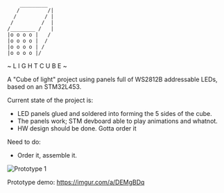         _________
       /         /|
      /         / |
     /         /  |
    /________ /   |
    |o o o o |   /
    |o o o o |  /
    |o o o o | /
    |o o o o |/

~ L I G H T  C U B E ~

A "Cube of light" project using panels full of WS2812B addressable LEDs, based on an STM32L453.

Current state of the project is:
 - LED panels glued and soldered into forming the 5 sides of the cube.
 - The panels work; STM devboard able to play animations and whatnot.
 - HW design should be done. Gotta order it
 
Need to do:
 - Order it, assemble it.

![Prototype 1](https://raw.githubusercontent.com/IsikcanYilmaz/light_cube/master/misc/proto_preview1.jpg)

Prototype demo:
https://imgur.com/a/DEMgBDq
